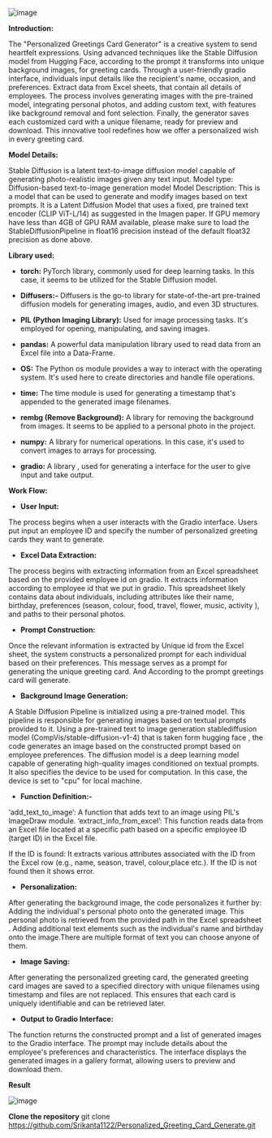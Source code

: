 ![image](https://github.com/bittu5555/Personalized-Greetings-card-generator/assets/106305917/df9fc3c8-d54c-4db3-b78b-80963de5d36f)

**Introduction:**

The "Personalized Greetings Card Generator" is a creative system to send heartfelt expressions. Using advanced techniques like the Stable Diffusion model from Hugging Face, according to the prompt it transforms into unique background images, for greeting cards. Through a user-friendly gradio interface, individuals input details like the recipient's name, occasion, and preferences. Extract data from Excel sheets, that contain all details of employees. The process involves generating images with the pre-trained model, integrating personal photos, and adding custom text, with features like background removal and font selection. Finally, the generator saves each customized card with a unique filename, ready for preview and download. This innovative tool redefines how we offer a personalized wish in every greeting card.

**Model Details:**

Stable Diffusion is a latent text-to-image diffusion model capable of generating photo-realistic images given any text input.
Model type: Diffusion-based text-to-image generation model
Model Description: This is a model that can be used to generate and modify images based on
text prompts. It is a Latent Diffusion Model that uses a fixed, pre trained text encoder (CLIP
ViT-L/14) as suggested in the Imagen paper.
If GPU memory have less than 4GB of GPU RAM available, please make sure to load the
StableDiffusionPipeline in float16 precision instead of the default float32 precision as done
above.

**Library used:**

* **torch:** PyTorch library, commonly used for deep learning tasks. In this case, it seems to be utilized for the Stable Diffusion model.

* **Diffusers:-** Diffusers is the go-to library for state-of-the-art pre-trained diffusion models for generating images, audio, and even 3D structures.

* **PIL (Python Imaging Library):** Used for image processing tasks. It's employed for opening, manipulating, and saving images.

* **pandas:** A powerful data manipulation library used to read data from an Excel file into a Data-Frame.

* **OS:** The Python os module provides a way to interact with the operating system. It's used here to create directories and handle file operations.

* **time:** The time module is used for generating a timestamp that's appended to the generated image filenames.

* **rembg (Remove Background):** A library for removing the background from images. It seems to be applied to a personal photo in the project.

* **numpy:** A library for numerical operations. In this case, it's used to convert images to arrays for processing.

* **gradio:** A library , used for generating a interface for the user to give input and take output.

**Work Flow:**

* **User Input:**

The process begins when a user interacts with the Gradio interface. Users put input an employee ID and specify the number of personalized greeting cards they want to generate.

* **Excel Data Extraction:**

The process begins with extracting information from an Excel spreadsheet based on the provided employee id on gradio. It extracts information according to employee id that we put in gradio. This spreadsheet likely contains data about individuals, including attributes like their name, birthday, preferences (season, colour, food, travel, flower, music, activity ), and paths to their personal photos.

* **Prompt Construction:**

Once the relevant information is extracted by Unique id from the Excel sheet, the system constructs a personalized prompt for each individual based on their preferences. This message serves as a prompt for generating the unique greeting card. And According to the prompt greetings card will generate.

* **Background Image Generation:**

A Stable Diffusion Pipeline is initialized using a pre-trained model. This pipeline is responsible for generating images based on textual prompts provided to it. Using a pre-trained text to image generation stablediffusion model (CompVis/stable-diffusion-v1-4)  that is taken form hugging face , the code generates an image based on the constructed prompt based on employee preferences. The diffusion model is a deep learning model capable of generating high-quality images conditioned on textual prompts. It also specifies the device to be used for computation. In this case, the device is set to "cpu" for local machine.

* **Function Definition:-**

‘add_text_to_image’: A function that adds text to an image using PIL's ImageDraw module.
‘extract_info_from_excel’: This function reads data from an Excel file located at a specific path based on a specific employee ID (target ID) in the Excel file.

If the ID is found: It extracts various attributes associated with the ID from the Excel row (e.g., name, season, travel, colour,place etc.).
If the ID is not found then it shows error.

* **Personalization:**

After generating the background image, the code personalizes it further by: Adding the individual's personal photo onto the generated image. This personal photo is retrieved from the provided path in the Excel spreadsheet . Adding additional text elements such as the individual's name and birthday onto the image.There are multiple format of text you can choose anyone of them.

* **Image Saving:**

After generating the personalized greeting card, the generated greeting card images are saved to a specified directory with unique filenames using timestamp and files are not replaced. This ensures that each card is uniquely identifiable and can be retrieved later.

* **Output to Gradio Interface:**

The function returns the constructed prompt and a list of generated images to the Gradio interface. The prompt may include details about the employee's preferences and characteristics. The interface displays the generated images in a gallery format, allowing users to preview and download them.

**Result**

![image](https://github.com/bittu5555/Personalized-Greetings-card-generator/assets/106305917/d6adfd6f-cc61-4a8f-971d-af91543c4cdb)

**Clone the repository**
git clone https://github.com/Srikanta1122/Personalized_Greeting_Card_Generate.git
